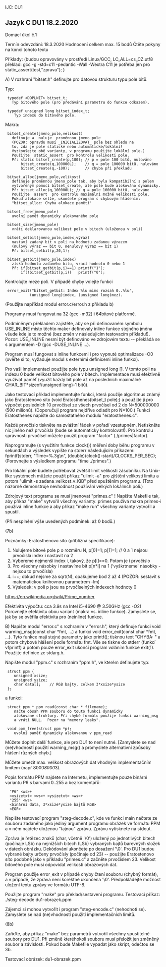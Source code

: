 IJC: DU1


Jazyk C                    DU1                         18.2.2020
----------------------------------------------------------------


Domácí úkol č.1


Termín odevzdání:  18.3.2020
 Hodnocení celkem max. 15 bodů
 Čtěte pokyny na konci tohoto textu

Příklady: (budou opravovány v prostředí Linux/GCC,
           LC_ALL=cs_CZ.utf8
           překlad: gcc -g -std=c11 -pedantic -Wall -Wextra 
           C11 je potřeba jen pro static_assert(test,"zprava"); )

A) V rozhraní "bitset.h" definujte pro datovou strukturu typu pole bitů:

   Typ:
   
     typedef <DOPLNIT> bitset_t;
       Typ bitového pole (pro předávání parametru do funkce odkazem).

     typedef unsigned long bitset_index_t;
        Typ indexu do bitového pole.

   Makra:
   
     bitset_create(jmeno_pole,velikost)
       definuje a _nuluje_ proměnnou jmeno_pole
       (POZOR: opravdu musí _INICIALIZOVAT_ pole bez ohledu na
       to, zda je pole statické nebo automatické/lokální!
       Vyzkoušejte obě varianty, v programu použijte lokální pole.)
       Použijte  static_assert  pro kontrolu velikosti pole.
       Př: static bitset_create(p,100); // p = pole 100 bitů, nulováno
           bitset_create(q,100000L);    // q = pole 100000 bitů, nulováno
           bitset_create(q,-100);       // chyba při překladu

     bitset_alloc(jmeno_pole,velikost)
       definuje proměnnou jmeno_pole tak, aby byla kompatibilní s polem
       vytvořeným pomocí bitset_create, ale pole bude alokováno dynamicky.
       Př: bitset_alloc(q,100000L); // q = pole 100000 bitů, nulováno
       Použijte  assert  pro kontrolu maximální možné velikosti pole.
       Pokud alokace selže, ukončete program s chybovým hlášením:
       "bitset_alloc: Chyba alokace paměti"

     bitset_free(jmeno_pole)
       uvolní paměť dynamicky alokovaného pole

     bitset_size(jmeno_pole)
       vrátí deklarovanou velikost pole v bitech (uloženou v poli)

     bitset_setbit(jmeno_pole,index,výraz)
       nastaví zadaný bit v poli na hodnotu zadanou výrazem
       (nulový výraz == bit 0, nenulový výraz == bit 1)
       Př: bitset_setbit(p,20,1);

     bitset_getbit(jmeno_pole,index)
       získá hodnotu zadaného bitu, vrací hodnotu 0 nebo 1
       Př: if(bitset_getbit(p,i)==1) printf("1");
           if(!bitset_getbit(p,i))   printf("0");

   Kontrolujte meze polí. V případě chyby volejte funkci

     error_exit("bitset_getbit: Index %lu mimo rozsah 0..%lu",
               (unsigned long)index, (unsigned long)mez).

   (Použijte například modul error.c/error.h z příkladu b)

   Programy musí fungovat na 32 (gcc -m32) i 64bitové platformě.

   Podmíněným překladem zajistěte, aby se při definovaném symbolu
   USE_INLINE místo těchto maker definovaly inline funkce stejného jména
   všude kde je to možné (bez změn v následujícím testovacím příkladu!).
   Pozor: USE_INLINE nesmí být definováno ve zdrojovém textu --
          překládá se s argumentem -D (gcc -DUSE_INLINE ...).

   Program musí fungovat s inline funkcemi i pro vypnuté optimalizace -O0
   (ověřte si to, vyžaduje modul s externími definicemi inline funkcí).

   Pro vaši implementaci použijte pole typu  unsigned long [].
   V tomto poli na indexu 0 bude velikost bitového pole v bitech.
   Implementace musí efektivně využívat paměť (využít každý
   bit pole až na posledních maximálně CHAR_BIT*sizeof(unsigned long)-1 bitů).


   Jako testovací příklad implementujte funkci, která použije algoritmus známý
   jako Eratostenovo síto (void Eratosthenes(bitset_t pole);) a použijte ji
   pro výpočet posledních 10 prvočísel ze všech prvočísel od 2 do
   N=500000000 (500 milionů). (Doporučuji program nejdříve odladit pro N=100.)
   Funkci Eratosthenes napište do samostatného modulu "eratosthenes.c".

   Každé prvočíslo tiskněte na zvláštní řádek v pořadí
   vzestupném.  Netiskněte  nic  jiného  než  prvočísla (bude se
   automaticky  kontrolovat!).  Pro kontrolu správnosti prvočísel
   můžete použít program "factor" (./primes|factor).

   Naprogramujte (s využitím funkce clock()) měření doby běhu programu v
   sekundách a výsledek vypište na stderr následujícím příkazem:
     fprintf(stderr, "Time=%.3g\n", (double)(clock()-start)/CLOCKS_PER_SEC);
   (Porovnejte s výsledkem programu "time ./primes".)

   Pro lokální pole budete potřebovat zvětšit limit velikosti zásobníku.
   Na Unix-like systémech můžete použít příkaz "ulimit -a" pro zjištění velikosti
   limitu a potom "ulimit -s zadana_velikost_v_KiB" před spuštěním programu.
   (Toto názorně demonstruje nevhodnost používání velkých lokálních polí.)

   Zdrojový text programu se musí jmenovat "primes.c" !
   Napište Makefile tak, aby příkaz "make" vytvořil všechny varianty:
     primes      používá makra
     primes-i    používá inline funkce
   a aby příkaz "make run" všechny varianty vytvořil a spustil.

   (Při nesplnění výše uvedených podmínek: až 0 bodů.)

(7b)

Poznámky:  Eratosthenovo síto (přibližná specifikace):
   1) Nulujeme bitové pole  p  o rozměru N,
      p[0]=1; p[1]=1; // 0 a 1 nejsou prvočísla
      index i nastavit na 2
   2) Vybereme nejmenší index i, takový, že p[i]==0.
      Potom je i prvočíslo
   3) Pro všechny násobky i nastavíme bit p[n*i] na 1
      ('vyškrtneme' násobky - nejsou to prvočísla)
   4) i++; dokud nejsme za sqrt(N), opakujeme bod 2 až 4
      (POZOR: sestavit s matematickou knihovnou parametrem -lm)
   5) Výsledek: v poli p jsou na prvočíselných indexech hodnoty 0

   https://en.wikipedia.org/wiki/Prime_number

   Efektivita výpočtu: cca 3.9s na Intel i5-4690 @ 3.50GHz (gcc -O2)
   Porovnejte efektivitu obou variant (makra vs. inline funkce).
   Zamyslete se, jak by se ověřila efektivita pro (neinline) funkce.



B) Napište modul "error.c" s rozhraním v "error.h", který definuje
   funkci void warning_msg(const char *fmt, ...) a
   funkci void error_exit(const char *fmt, ...). Tyto funkce mají
   stejné parametry jako printf(); tisknou text "CHYBA: " a potom
   chybové hlášení podle formátu fmt. Vše se tiskne do stderr
   (funkcí vfprintf) a potom pouze error_exit ukončí program voláním
   funkce exit(1).  Použijte definice ze stdarg.h.

   Napište modul "ppm.c" s rozhraním "ppm.h",
   ve kterém definujete typ:

     struct ppm {
        unsigned xsize;
        unsigned ysize;
        char data[];    // RGB bajty, celkem 3*xsize*ysize
     };

   a funkci:

     struct ppm * ppm_read(const char * filename);
        načte obsah PPM souboru do touto funkcí dynamicky
        alokované struktury. Při chybě formátu použije funkci warning_msg
        a vrátí NULL.  Pozor na "memory leaks".

     void ppm_free(struct ppm *p);
        uvolní paměť dynamicky alokovanou v ppm_read

   Můžete doplnit další funkce, ale pro DU1 to není nutné.
    [Zamyslete se nad (ne)vhodností použití warning_msg() a promyslete
    alternativní způsoby hlášení různých chyb.]

   Můžete omezit max. velikost obrazových dat vhodným implementačním
    limitem (např 8000*8000*3).

   Popis formátu PPM najdete na Internetu, implementujte pouze
   binární variantu P6 s barvami 0..255 a bez komentářů:
   
      "P6" <ws>+
      <xsizetxt> <ws>+ <ysizetxt> <ws>+
      "255" <ws>
      <binární data, 3*xsize*ysize bajtů RGB>
      <EOF>

   Napište testovací program "steg-decode.c", kde ve funkci main načtete ze
    souboru zadaného jako jediný argument programu obrázek ve formátu PPM
    a v něm najdete uloženou "tajnou" zprávu. Zprávu vytisknete na stdout.

   Zpráva je řetězec znaků (char, včetně '\0') uložený po jednotlivých bitech
    (počínaje LSb) na nejnižších bitech (LSb) vybraných bajtů barevných složek
    v datech obrázku. Dekódování ukončete po dosažení '\0'.
    Pro DU1 budou vybrané bajty určeny prvočísly (počínaje od 23) -- použijte
    Eratostenovo síto podobně jako v příkladu "primes.c" a začněte prvočíslem 23.
    Velikost bitového pole musí odpovídat velikosti obrazových dat.

   Program použije error_exit v případě chyby čtení souboru (chybný formát),
    a v případě, že zpráva není korektně ukončena '\0'. Předpokládejte
    možnost uložení textu zprávy ve formátu UTF-8.

   Použijte program "make" pro překlad/sestavení programu.
    Testovací příkaz:  ./steg-decode du1-obrazek.ppm

   Zájemci si mohou vytvořit i program "steg-encode.c" (nehodnotí se).
    Zamyslete se nad (ne)vhodností použití implementačních limitů.

(8b)

   Zařiďte, aby příkaz "make" bez parametrů vytvořil všechny spustitelné
   soubory pro DU1.  Při změně kteréhokoli souboru musí přeložit jen změněný
   soubor a závislosti. Pokud bude Makefile vypadat jako skript, odečtou se 3b.


Testovací obrázek: du1-obrazek.ppm
